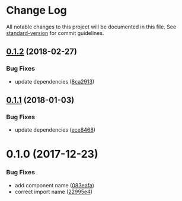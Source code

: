 # Change Log

All notable changes to this project will be documented in this file. See [standard-version](https://github.com/conventional-changelog/standard-version) for commit guidelines.

<a name="0.1.2"></a>
## [0.1.2](https://github.com/dessant/ext-contribute/compare/v0.1.1...v0.1.2) (2018-02-27)


### Bug Fixes

* update dependencies ([8ca2913](https://github.com/dessant/ext-contribute/commit/8ca2913))



<a name="0.1.1"></a>
## [0.1.1](https://github.com/dessant/ext-contribute/compare/v0.1.0...v0.1.1) (2018-01-03)


### Bug Fixes

* update dependencies ([ece8468](https://github.com/dessant/ext-contribute/commit/ece8468))



<a name="0.1.0"></a>
# 0.1.0 (2017-12-23)


### Bug Fixes

* add component name ([083eafa](https://github.com/dessant/ext-contribute/commit/083eafa))
* correct import name ([22995e4](https://github.com/dessant/ext-contribute/commit/22995e4))
